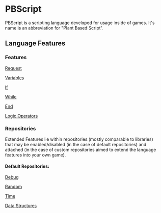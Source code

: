 # PBScript

PBScript is a scripting language developed for usage inside of games. It's name is an abbreviation for "Plant Based Script".

## Language Features

### Features

[Request](features/Request.md)

[Variables](features/Variables.md)

[If](features/If.md)

[While](features/While.md)

[End](features/End.md)

[Logic Operators](features/LogicOperators.md)

### Repositories

Extended Features lie within repositories (mostly comparable to libraries) that may be enabled/disabled (in the case of default repositories) and attached (in the case of custom repositories aimed to extend the language features into your own game).

#### Default Repositories:

[Debug](repositories/Debug.md)

[Random](repositories/Random.md)

[Time](repositories/Time.md)

[Data Structures](repositories/DataStructures.md)
